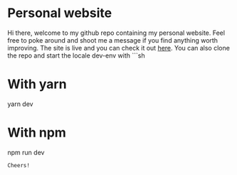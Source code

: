 # Personal website

Hi there, welcome to my github repo containing my personal website. Feel free to poke around and shoot me a message if you find anything worth improving. The site is live and you can check it out [here](oestergaard.tech). You can also clone the repo and start the locale dev-env with ```sh
# With yarn
yarn dev
# With npm
npm run dev
```
Cheers!